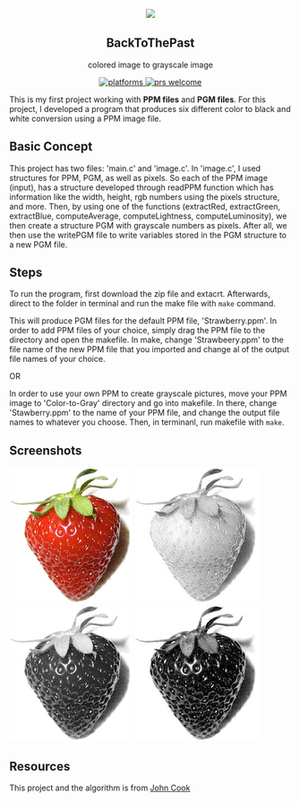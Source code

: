 <p align="center">
  <img src="https://i.imgur.com/LcUXQhb.png" height="148">
  <h2 align="center"><b>BackToThePast</b></h2>
  <p align="center">colored image to grayscale image<p>
  <p align="center">
    <a href="https://github.com/namitoyokota/BackToThePast">
    	<img src="https://img.shields.io/badge/platform-macOS%20%7C%20Windows%20%7C%20Linux-blue.svg" alt="platforms" />
    </a>
    <a href="https://github.com/namitoyokota/BackToThePast">
	    <img src="https://img.shields.io/badge/PRs-welcome-brightgreen.svg" alt="prs welcome">
    </a>
  </p>
</p>

This is my first project working with **PPM files** and **PGM files**. For this project, I developed a program that produces six different color to black and white conversion using a PPM image file.

## Basic Concept
This project has two files: 'main.c' and 'image.c'. 
In 'image.c', I used structures for PPM, PGM, as well as pixels. So each of the PPM image (input), has a structure developed through readPPM function which has information like the width, height, rgb numbers using the pixels structure, and more. Then, by using one of the functions (extractRed, extractGreen, extractBlue, computeAverage, computeLightness, computeLuminosity), we then create a structure PGM with grayscale numbers as pixels. After all, we then use the writePGM file to write variables stored in the PGM structure to a new PGM file.

## Steps
To run the program, first download the zip file and extacrt. Afterwards, direct to the folder in terminal and run the make file with `make` command.

This will produce PGM files for the default PPM file, 'Strawberry.ppm'. In order to add PPM files of your choice, simply drag the PPM file to the directory and open the makefile. In make, change 'Strawbeery.ppm' to the file name of the new PPM file that you imported and change al of the output file names of your choice. 

OR

In order to use your own PPM to create grayscale pictures, move your PPM image to 'Color-to-Gray' directory and go into makefile. In there, change 'Stawberry.ppm' to the name of your PPM file, and change the output file names to whatever you choose. Then, in terminanl, run makefile with `make`.

## Screenshots
![Before](/Screenshots/Strawberry.png "Before")
![Red](/Screenshots/Strawberry_Red.png "Red")
![Green](/Screenshots/Strawberry_Green.png "Green")
![Blue](/Screenshots/Strawberry_Blue.png "Blue")

## Resources
This project and the algorithm is from <a href="https://www.johndcook.com/blog/2009/08/24/algorithms-convert-color-grayscale/">John Cook</a>